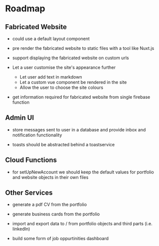 # Roadmap

## Fabricated Website

- could use a default layout component

- pre render the fabricated website to static files with a tool like Nuxt.js

- support displaying the fabricated website on custom urls

- Let a user customise the site's appearance further
	- Let user add text in markdown
	- Let a custom vue component be rendered in the site
	- Allow the user to choose the site colours

- get information required for fabricated website from single firebase function

## Admin UI

- store messages sent to user in a database and provide inbox and notification functionality

- toasts should be abstracted behind a toastservice

## Cloud Functions
- for setUpNewAccount we should keep the default values for portfolio and website objects in their own files

## Other Services

- generate a pdf CV from the portfolio

- generate business cards from the portfolio

- import and export data to / from portfolio objects and third parts (i.e. linkedIn)

- build some form of job oppurtinities dashboard
